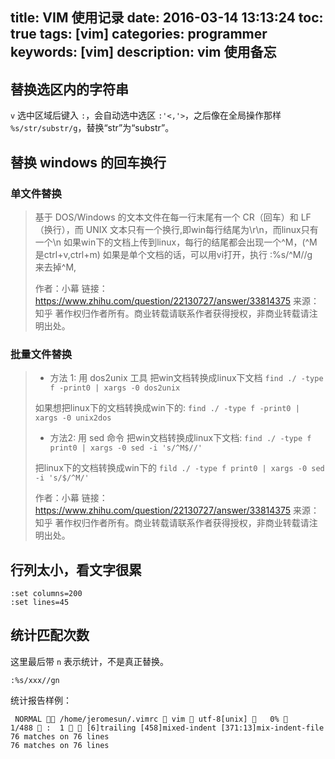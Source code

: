 title: VIM 使用记录
date: 2016-03-14 13:13:24
toc: true
tags: [vim]
categories: programmer
keywords: [vim]
description: vim 使用备忘
---

## 替换选区内的字符串
`v` 选中区域后键入 `:`，会自动选中选区 `:'<,'>`，之后像在全局操作那样 `%s/str/substr/g`，替换“str”为“substr”。

## 替换 windows 的回车换行

### 单文件替换
> 基于 DOS/Windows 的文本文件在每一行末尾有一个 CR（回车）和 LF（换行），而 UNIX 文本只有一个换行,即win每行结尾为\r\n，而linux只有一个\n
> 如果win下的文档上传到linux，每行的结尾都会出现一个^M，(^M是ctrl+v,ctrl+m) 
> 如果是单个文档的话，可以用vi打开，执行 :%s/^M//g　来去掉^M,
> 
> 作者：小幕
> 链接：https://www.zhihu.com/question/22130727/answer/33814375
> 来源：知乎
> 著作权归作者所有。商业转载请联系作者获得授权，非商业转载请注明出处。

<!--more-->

### 批量文件替换
> * 方法 1: 用 dos2unix 工具
> 把win文档转换成linux下文档
> `find ./ -type f -print0 | xargs -0 dos2unix`
>
> 如果想把linux下的文档转换成win下的:
> `find ./ -type f -print0 | xargs -0 unix2dos`
>
> * 方法2: 用 sed 命令
> 把win文档转换成linux下文档:
> `find ./ -type f print0 | xargs -0 sed -i 's/^M$//'`
> 
> 把linux下的文档转换成win下的
> `fild ./ -type f print0 | xargs -0 sed -i 's/$/^M/'`
>
> 作者：小幕
> 链接：https://www.zhihu.com/question/22130727/answer/33814375
> 来源：知乎
> 著作权归作者所有。商业转载请联系作者获得授权，非商业转载请注明出处。

## 行列太小，看文字很累

```
:set columns=200
:set lines=45
```

## 统计匹配次数

这里最后带 `n` 表示统计，不是真正替换。

```
:%s/xxx//gn
```

统计报告样例：

```
 NORMAL  /home/jeromesun/.vimrc  vim  utf-8[unix]    0% ☰    1/488  :  1  ☲ [6]trailing [458]mixed-indent [371:13]mix-indent-file 
76 matches on 76 lines
76 matches on 76 lines
```
